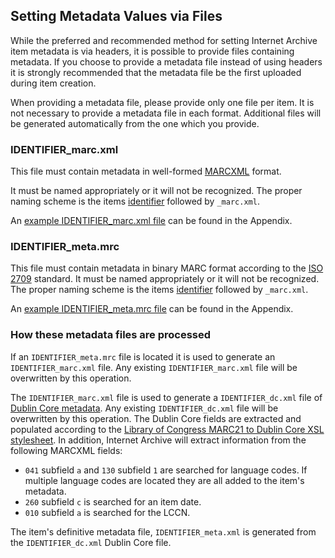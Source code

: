 ## Setting Metadata Values via Files

While the preferred and recommended method for setting Internet Archive item metadata is via headers, it is possible to provide files containing metadata. If you choose to provide a metadata file instead of using headers it is strongly recommended that the metadata file be the first uploaded during item creation.

When providing a metadata file, please provide only one file per item. It is not necessary to provide a metadata file in each format. Additional files will be generated automatically from the one which you provide.

### IDENTIFIER_marc.xml

This file must contain metadata in well-formed [MARCXML](http://www.loc.gov/standards/marcxml/) format. 

It must be named appropriately or it will not be recognized. The proper naming scheme is the items [identifier](./identifiers.md) followed by `_marc.xml`.

An [example IDENTIFIER_marc.xml file](./appendices/identifier_marc.xml) can be found in the Appendix.

### IDENTIFIER_meta.mrc

This file must contain metadata in binary MARC format according to the [ISO 2709](http://www.iso.org/iso/iso_catalogue/catalogue_tc/catalogue_detail.htm?csnumber=41319) standard. 
It must be named appropriately or it will not be recognized. The proper naming scheme is the items [identifier](./identifiers.md) followed by `_marc.xml`.

An [example IDENTIFIER_meta.mrc file](./appendices/identifier_meta.mrc) can be found in the Appendix.

### How these metadata files are processed

If an `IDENTIFIER_meta.mrc` file is located it is used to generate an `IDENTIFIER_marc.xml` file. Any existing `IDENTIFIER_marc.xml` file will be overwritten by this operation.

The `IDENTIFIER_marc.xml` file is used to generate a `IDENTIFIER_dc.xml` file of [Dublin Core metadata](http://dublincore.org/). Any existing `IDENTIFIER_dc.xml` file will be overwritten by this operation. The Dublin Core fields are extracted and populated according to the [Library of Congress MARC21 to Dublin Core XSL stylesheet](http://www.loc.gov/standards/marcxml/xslt/MARC21slim2OAIDC.xsl). In addition, Internet Archive will extract information from the following MARCXML fields:

* `041` subfield `a` and `130` subfield `1` are searched for language codes. If multiple language codes are located they are all added to the item's metadata.
* `260` subfield `c` is searched for an item date.
* `010` subfield `a` is searched for the LCCN.

The item's definitive metadata file, `IDENTIFIER_meta.xml` is generated from the `IDENTIFIER_dc.xml` Dublin Core file.
